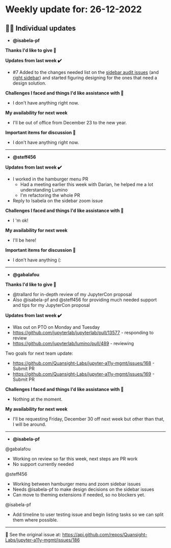 # Weekly update for: 26-12-2022

## :singer: Individual updates

- **@isabela-pf** 

 **Thanks I'd like to give 🙌**


**Updates from last week :heavy_check_mark:**
- #7 Added to the changes needed list on the [sidebar audit issues](https://github.com/Quansight-Labs/jupyterlab-accessible-themes/issues/3) (and [right sidebar](https://github.com/Quansight-Labs/jupyterlab-accessible-themes/issues/6)) and started figuring designing for the ones that need a design solution.

**Challenges I faced and things I'd like assistance with 🙏**
- I don't have anything right now.

**My availability for next week**
- I'll be out of office from December 23 to the new year.

**Important items for discussion 💬**
- I don't have anything right now. 
---

- **@steff456** 

 **Updates from last week :heavy_check_mark:**
- I worked in the hamburger menu PR
    - Had a meeting earlier this week with Darian, he helped me a lot understanding Lumino
    - I'm refactoring the whole PR
- Reply to Isabela on the sidebar zoom issue

**Challenges I faced and things I'd like assistance with 🙏**
- I 'm ok!

**My availability for next week**
- I'll be here!

**Important items for discussion 💬**
- I don't have anything (: 
---

- **@gabalafou** 

 **Thanks I'd like to give 🙌**
- @trallard for in-depth review of my JupyterCon proposal
- Also @isabela-pf and @steff456 for providing much needed support and tips for my JupyterCon proposal
 
**Updates from last week :heavy_check_mark:**
- Was out on PTO on Monday and Tuesday
- https://github.com/jupyterlab/jupyterlab/pull/13577 - responding to review
- https://github.com/jupyterlab/lumino/pull/489 - reviewing

Two goals for next team update:
- https://github.com/Quansight-Labs/jupyter-a11y-mgmt/issues/168 - Submit PR 
- https://github.com/Quansight-Labs/jupyter-a11y-mgmt/issues/169 - Submit PR

**Challenges I faced and things I'd like assistance with 🙏**
- Nothing at the moment.

**My availability for next week**
- I'll be requesting Friday, December 30 off next week but other than that, I will be around.
 
---

- **@isabela-pf** 

 @gabalafou 
- Working on review so far this week, next steps are PR work
- No support currently needed

@steff456 
- Working between hamburger menu and zoom sidebar issues
- Needs @isabela-pf to make design decisions on the sidebar issues
- Can move to theming extensions if needed, so no blockers yet.

@isabela-pf 
- Add timeline to user testing issue and begin listing tasks so we can split them where possible. 
---


:link: See the original issue at: <https://api.github.com/repos/Quansight-Labs/jupyter-a11y-mgmt/issues/186>

